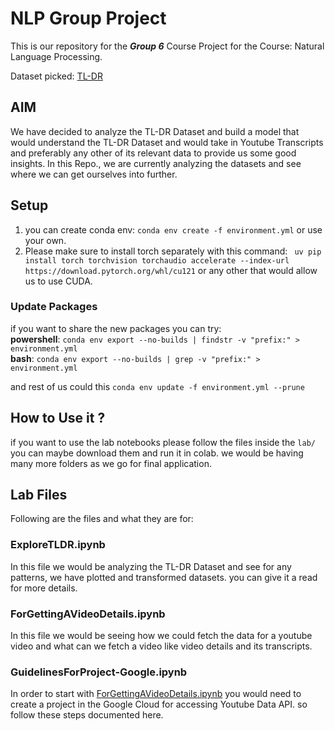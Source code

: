 # NLP Group Project

This is our repository for the **_Group 6_** Course Project for the Course: Natural Language Processing.

Dataset picked: [TL-DR](https://huggingface.co/datasets/trl-lib/tldr)

## AIM
We have decided to analyze the TL-DR Dataset and build a model that would understand the TL-DR Dataset and would take in Youtube Transcripts and preferably any other of its relevant data to provide us some good insights. In this Repo., we are currently analyzing the datasets and see where we can get ourselves into further.

## Setup

1. you can create conda env: `conda env create -f environment.yml` or use your own.
2. Please make sure to install torch separately with this command: ` uv pip install torch torchvision torchaudio accelerate --index-url https://download.pytorch.org/whl/cu121` or any other that would allow us to use CUDA.

### Update Packages
if you want to share the new packages 
you can try:  
**powershell**: `conda env export --no-builds | findstr -v "prefix:" > environment.yml`  
**bash**: `conda env export --no-builds | grep -v "prefix:" > environment.yml`

and rest of us could this `conda env update -f environment.yml --prune`

## How to Use it ?

if you want to use the lab notebooks please follow the files inside the `lab/`
you can maybe download them and run it in colab. we would be having many more folders as we go for final application.

## Lab Files

Following are the files and what they are for:

### ExploreTLDR.ipynb

In this file we would be analyzing the TL-DR Dataset and see for any patterns, we have plotted and transformed datasets. you can give it a read for more details.

### ForGettingAVideoDetails.ipynb

In this file we would be seeing how we could fetch the data for a youtube video and what can we fetch a video like video details and its transcripts.

### GuidelinesForProject-Google.ipynb

In order to start with [ForGettingAVideoDetails.ipynb](#forgettingavideodetailsipynb) you would need to create a project in the Google Cloud for accessing Youtube Data API. so follow these steps documented here.
